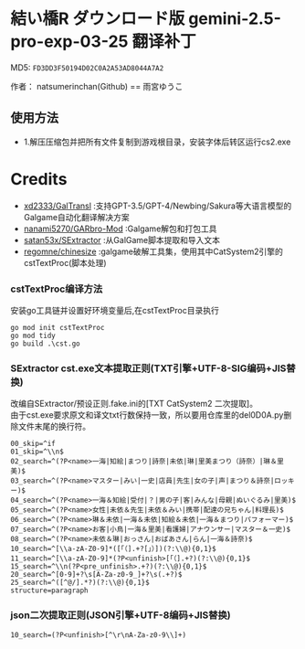 # 結い橋R ダウンロード版 gemini-2.5-pro-exp-03-25 翻译补丁

MD5: `FD3DD3F50194D02C0A2A53AD8044A7A2`

作者： natsumerinchan(Github) == 雨宮ゆうこ

## 使用方法
- 1.解压压缩包并把所有文件复制到游戏根目录，安装字体后转区运行cs2.exe

# Credits

- [xd2333/GalTransl](https://github.com/xd2333/GalTransl.git) :支持GPT-3.5/GPT-4/Newbing/Sakura等大语言模型的Galgame自动化翻译解决方案
- [nanami5270/GARbro-Mod](https://github.com/nanami5270/GARbro-Mod.git) :Galgame解包和打包工具
- [satan53x/SExtractor](https://github.com/satan53x/SExtractor.git) :从GalGame脚本提取和导入文本
- [regomne/chinesize](https://github.com/regomne/chinesize.git) :galgame破解工具集，使用其中CatSystem2引擎的cstTextProc(脚本处理)

### cstTextProc编译方法
安装go工具链并设置好环境变量后,在cstTextProc目录执行
```
go mod init cstTextProc
go mod tidy
go build .\cst.go
```

### SExtractor cst.exe文本提取正则(TXT引擎+UTF-8-SIG编码+JIS替换)
改编自SExtractor/预设正则.fake.ini的[TXT CatSystem2 二次提取]。<br>
由于cst.exe要求原文和译文txt行数保持一致，所以要用仓库里的del0D0A.py删除文件末尾的换行符。
```
00_skip=^if
01_skip=^\\n$
02_search=^(?P<name>一海|知絵|まつり|詩奈|未依|琳|里美まつり（詩奈）|琳＆里美)$
03_search=^(?P<name>マスター|みい|一史|店員|先生|女の子|声|まつり＆詩奈|ロッキー)$
04_search=^(?P<name>一海＆知絵|受付|？|男の子|客|みんな|母親|ぬいぐるみ|里美)$
05_search=^(?P<name>女性|未依＆先生|未依＆みい|携帯|配達の兄ちゃん|料理長)$
06_search=^(?P<name>琳＆未依|一海＆未依|知絵＆未依|一海＆まつり|パフォーマー)$
07_search=^(?P<name>お客|小鳥|一海＆里美|看護婦|アナウンサー|マスター＆一史)$
08_search=^(?P<name>未依＆琳|おっさん|おばあさん|らん|一海＆詩奈)$
10_search=^[\\a-zA-Z0-9]*([「（].+?[」）])(?:\\@){0,1}$
11_search=^[\\a-zA-Z0-9]*(?P<unfinish>[「（].+?)(?:\\@){0,1}$
15_search=^\\n(?P<pre_unfinish>.+?)(?:\\@){0,1}$
20_search=^[0-9]+?\s[A-Za-z0-9_]+?\s(.+?)$
25_search=^([^@/].*?)(?:\\@){0,1}$
structure=paragraph
```

### json二次提取正则(JSON引擎+UTF-8编码+JIS替换)
```
10_search=(?P<unfinish>[^\r\nA-Za-z0-9\\]+)
```
